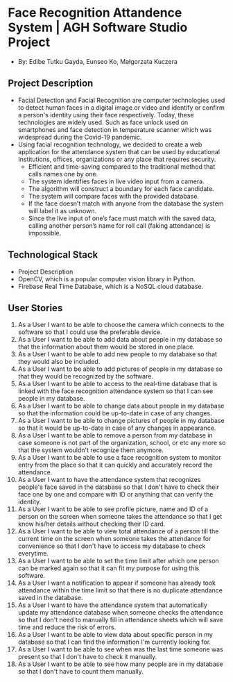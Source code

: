 # Face Recognition Attandence System  | AGH Software Studio Project
*  By: Edibe Tutku Gayda, Eunseo Ko, Małgorzata Kuczera
## Project Description 
* Facial Detection and Facial Recognition are computer technologies used to detect human faces in a digital image or video and identify or confirm a person's identity using 
their face respectively. Today, these technologies are widely used. Such as face unlock used on smartphones and face detection in temperature scanner which was widespread 
during the Covid-19 pandemic.
* Using facial recognition technology, we decided to create a web application for the attendance system that can be used by educational Institutions, offices, organizations 
or any place that requires security.
  - Efficient and time-saving compared to the traditional method that calls names one by one.
  - The system identifies faces in live video input from a camera.
  - The algorithm will construct a boundary for each face candidate.
  - The system will compare faces with the provided database.
  - If the face doesn’t match with anyone from the database the system will label it as unknown.
  - Since the live input of one’s face must match with the saved data, calling another person’s name for roll call (faking attendance) is impossible.

## Technological Stack 
* Project Description 
* OpenCV, which is a popular computer vision library in Python.
* Firebase Real Time Database, which is a NoSQL cloud database.

## User Stories 
1. As a User I want to be able to choose the camera which connects to the software so that I could use the preferable device. 
2. As a User I want to be able to add data about people in my database so that the information about them would be stored in one place.
3. As a User I want to be able to add new people to my database so that they would also be included.
4. As a User I want to be able to add pictures of people in my database so that they would be recognized by the software.
5. As a User I want to be able to access to the real-time database that is linked with the face recognition attendance system so that I can see people in my database.
6. As a User I want to be able to change data about people in my database so that the information could be up-to-date in case of any changes.
7. As a User I want to be able to change pictures of people in my database so that it would be up-to-date in case of any changes in appearance.
8. As a User I want to be able to remove a person from my database in case someone is not part of the organization, school, or etc any more so that the system wouldn't recognize them anymore.
9. As a User I want to be able to use a face recognition system to monitor entry from the place so that it can quickly and accurately record the attendance.
10. As a User I want to have the attendance system that recognizes people's face saved in the database so that I don't have to check their face one by one and compare with ID or anything that can verify the identity.
11. As a User I want to be able to see profile picture, name and ID of a person on the screen when someone takes the attendance so that I get know his/her details without checking their ID card.
12. As a User I want to be able to view total attendance of a person till the current time on the screen when someone takes the attendance for convenience so that I don't have to access my database to check everytime.
13. As a User I want to be able to set the time limit after which one person can be marked again so that it can fit my purpose for using this software.
14. As a User I want a notification to appear if someone has already took attendance within the time limit so that there is no duplicate attendance saved in the database.
15.	As a User I want to have the attendance system that automatically update my attendance database when someone checks the attendance so that I don't need to manually fill in attendance sheets which will save time and reduce the risk of errors.
16. As a User I want to be able to view data about specific person in my database so that I can find the information I'm currently looking for.
17. As a User I want to be able to see when was the last time someone was present so that I don't have to check it manually.
18. As a User I want to be able to see how many people are in my database so that I don't have to count them manually.


